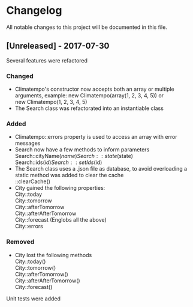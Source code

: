 # Changelog
All notable changes to this project will be documented in this file.

## [Unreleased] - 2017-07-30

Several features were refactored

### Changed
- Climatempo's constructor now accepts both an array or multiple arguments, example:
new Climatempo(array(1, 2, 3, 4, 5)) or  
new Climatempo(1, 2, 3, 4, 5)
- The Search class was refactorated into an instantiable class

### Added
- Climatempo::errors property is used to access an array with error messages
- Search now have a few methods to inform parameters  
Search::cityName($name)  
Search::state($state)  
Search::ids($id) 
Search::setIds($id) 
- The Search class uses a .json file as database, to avoid overloading a static method was added to clear the cache  
::clearCache()
- City gained the following properties:  
City::today  
City::tomorrow  
City::afterTomorrow  
City::afterAfterTomorrow  
City::forecast (Englobs all the above)  
City::errors

### Removed

- City lost the following methods  
City::today()  
City::tomorrow()  
City::afterTomorrow()  
City::afterAfterTomorrow()  
City::forecast()  

    

Unit tests were added
